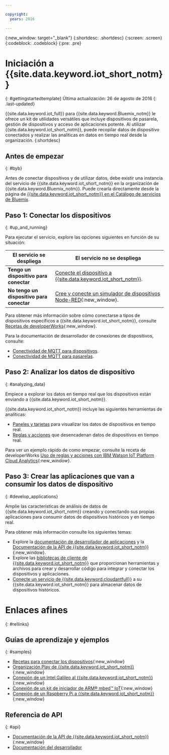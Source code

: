 ```yaml
---

copyright:
  years: 2016

---
```


{:new_window: target="\_blank"}
{:shortdesc: .shortdesc}
{:screen: .screen}
{:codeblock: .codeblock}
{:pre: .pre}

# Iniciación a {{site.data.keyword.iot_short_notm}}
{: #gettingstartedtemplate}
Última actualización: 26 de agosto de 2016
{: .last-updated}

{{site.data.keyword.iot_full}} para {{site.data.keyword.Bluemix_notm}} le ofrece un kit de utilidades versátiles que incluye dispositivos de pasarela, gestión de dispositivos y acceso de aplicaciones potente. Al utilizar {{site.data.keyword.iot_short_notm}}, puede recopilar datos de dispositivo conectados y realizar las analíticas en datos en tiempo real desde la organización.
{:shortdesc}

## Antes de empezar
{: #byb}

Antes de conectar dispositivos y de utilizar datos, debe existir una instancia del servicio de {{site.data.keyword.iot_short_notm}} en la organización de {{site.data.keyword.Bluemix_notm}}. Puede crearla directamente desde la página de [{{site.data.keyword.iot_short_notm}} en el Catálogo de servicios de Bluemix](https://console.{DomainName}/catalog/services/internet-of-things-platform/).  

## Paso 1: Conectar los dispositivos
{: #up_and_running}

Para ejecutar el servicio, explore las opciones siguientes en función de su situación:

   |   El servicio se despliega | El servicio no se despliega
  ------------- | -------------
  **Tengo un dispositivo para conectar** | [Conecte el dispositivo a {{site.data.keyword.iot_short_notm}}](iotplatform_task.html#iotplatform_task).| Explore la conexión del dispositivo en la [Demostración de la organización Play](http://discover-iot.eu-gb.mybluemix.net/?cm_mc_uid=44491599487314618721024&cm_mc_sid_50200000=1462798151#/play){:new_window}.
  **No tengo un dispositivo para conectar** | [Cree y conecte un simulador de dispositivos Node-RED](nodereddevice_sample.html){:new_window}. | Iníciese a [Watson IoT Platform Starter](https://new-console.stage1.ng.bluemix.net/docs/starters/IoT/iot500.html){:new_window}.
Para obtener más información sobre cómo conectarse a tipos de dispositivos específicos a {{site.data.keyword.iot_short_notm}}, consulte [Recetas de developerWorks](https://developer.ibm.com/recipes/?post_type=tutorials&s=iot){:new_window}.  

Para la documentación de desarrollador de conexiones de dispositivos, consulte:
- [Conectividad de MQTT para dispositivos](devices/mqtt.html).
- [Conectividad de MQTT para pasarelas](gateways/mqtt.html).

## Paso 2: Analizar los datos de dispositivo
{: #analyzing_data}

Empiece a explorar los datos en tiempo real que los dispositivos están enviando a {{site.data.keyword.iot_short_notm}}.

{{site.data.keyword.iot_short_notm}} incluye las siguientes herramientas de analíticas:  
- [Paneles y tarjetas](data_visualization.html) para visualizar los datos de dispositivos en tiempo real.
- [Reglas y acciones](analytics.html) que desencadenan datos de dispositivos en tiempo real.

Para ver un ejemplo rápido de como empezar, consulte la receta de developerWorks [Uso de reglas y acciones con IBM Watson IoT Platform Cloud Analytics](https://developer.ibm.com/recipes/tutorials/using-rules-and-actions-with-ibm-watson-iot-platform-cloud-analytics/){:new_window}.

## Paso 3: Crear las aplicaciones que van a consumir los datos de dispositivo
{: #develop_applications}

Amplíe las características de análisis de datos de {{site.data.keyword.iot_short_notm}} creando y conectando sus propias aplicaciones para consumir datos de dispositivos históricos y en tiempo real.

Para obtener más información consulte los siguientes temas:   
- Explore la [documentación de desarrollador de aplicaciones](applications/api.html) y la [Documentación de la API de {{site.data.keyword.iot_short_notm}}](https://docs.internetofthings.ibmcloud.com/swagger/v0002.html#/){:new_window}.
- Explore las [bibliotecas de cliente de {{site.data.keyword.iot_short_notm}}](iot_platform_client_lib.html) que proporcionan herramientas y archivos para crear y desarrollar código para integrar y conectar los dispositivos y aplicaciones.
- [Conecte un servicio de {{site.data.keyword.cloudantfull}}](cloudant_connector.html) a su {{site.data.keyword.iot_short_notm}} para almacenar datos de dispositivos históricos.




# Enlaces afines
{: #rellinks}
## Guías de aprendizaje y ejemplos
{: #samples}
* [Recetas para conectar los dispositivos](https://developer.ibm.com/recipes/?post_type=tutorials&s=iot){:new_window}
* [Organización Play de {{site.data.keyword.iot_short_notm}}](https://play.internetofthings.ibmcloud.com/){:new_window}
* [Conexión de un Intel Galileo al {{site.data.keyword.iot_short_notm}}](https://developer.ibm.com/recipes/tutorials/connect-an-intel-galileo-to-the-internet-of-things-foundation-connect/){:new_window}
* [Conexión de un kit de iniciador de ARM® mbed™ IoT](https://developer.ibm.com/recipes/tutorials/arm-mbed-iot-starter-kit-part-1/){:new_window}
* [Conexión de un Raspberry Pi a {{site.data.keyword.iot_short_notm}}](https://developer.ibm.com/recipes/tutorials/raspberry-pi-4/){:new_window}

## Referencia de API
{: #api}
* [Documentación de la API de {{site.data.keyword.iot_short_notm}}](https://docs.internetofthings.ibmcloud.com/swagger/v0002.html#/){:new_window}
* [Documentación del desarrollador](developer_doc_overview.html)
